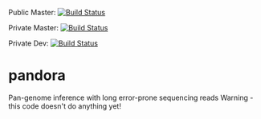 Public Master: [![Build Status](https://travis-ci.org/rmnorris/pandora.svg?branch=master)](https://travis-ci.org/rmnorris/pandora)

Private Master: [![Build Status](https://travis-ci.com/rmnorris/pandora.svg?token=mxzxNwUzHrkcpsL2i7zU&branch=master)](https://travis-ci.com/rmnorris/pandora)

Private Dev: [![Build Status](https://travis-ci.com/rmnorris/pandora.svg?token=mxzxNwUzHrkcpsL2i7zU&branch=dev)](https://travis-ci.com/rmnorris/pandora)

# pandora
Pan-genome inference with long error-prone sequencing reads
Warning - this code doesn't do anything yet!
